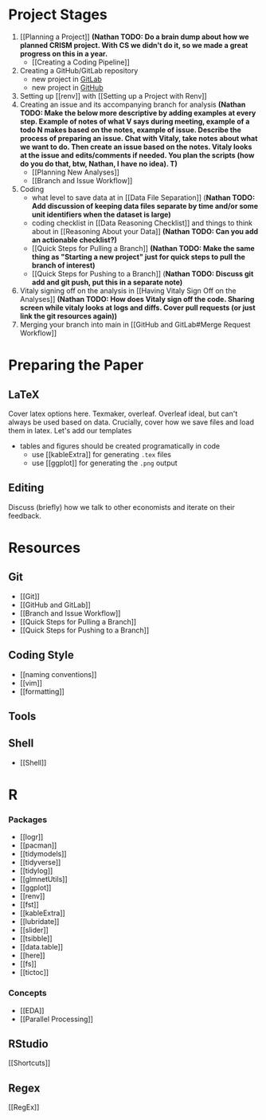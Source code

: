# Project Stages
1. [[Planning a Project]] **(Nathan TODO: Do a brain dump about how we planned CRISM project. With CS we didn't do it, so we made a great progress on this in a year.**
	- [[Creating a Coding Pipeline]]
2. Creating a GitHub/GitLab repository
	- new project in [GitLab](https://docs.gitlab.com/ee/user/project/)
	- new project in [GitHub](https://docs.github.com/en/issues/organizing-your-work-with-project-boards/managing-project-boards/creating-a-project-board)
3. Setting up [[renv]] with [[Setting up a Project with Renv]]
4. Creating an issue and its accompanying branch for analysis **(Nathan TODO: Make the below more descriptive by adding examples at every step. Example of notes of what V says during meeting, example of a todo N makes based on the notes, example of issue. Describe the process of preparing an issue. Chat with Vitaly, take notes about what we want to do. Then create an issue based on the notes. Vitaly looks at the issue and edits/comments if needed. You plan the scripts (how do you do that, btw, Nathan, I have no idea). T)**
	- [[Planning New Analyses]]
	- [[Branch and Issue Workflow]]
5. Coding
	- what level to save data at in [[Data File Separation]] (**Nathan TODO: Add discussion of keeping data files separate by time and/or some unit identifiers when the dataset is large)**
	- coding checklist in [[Data Reasoning Checklist]] and things to think about in [[Reasoning About your Data]] **(Nathan TODO: Can you add an actionable checklist?)**
	- [[Quick Steps for Pulling a Branch]] **(Nathan TODO: Make the same thing as "Starting a new project" just for quick steps to pull the branch of interest)**
	- [[Quick Steps for Pushing to a Branch]] (**Nathan TODO: Discuss git add and git push, put this in a separate note)**
6. Vitaly signing off on the analysis in [[Having Vitaly Sign Off on the Analyses]] **(Nathan TODO: How does Vitaly sign off the code. Sharing screen while vitaly looks at logs and diffs. Cover pull requests (or just link the git resources again))**
7. Merging your branch into main in [[GitHub and GitLab#Merge Request Workflow]]

# Preparing the Paper

## LaTeX 
Cover latex options here. Texmaker, overleaf. Overleaf ideal, but can't always be used based on data.  Crucially, cover how we save files and load them in latex. Let's add our templates

- tables and figures should be created programatically in code
	- use [[kableExtra]] for generating `.tex` files
	- use [[ggplot]] for generating the `.png` output

## Editing
Discuss (briefly) how we talk to other economists and iterate on their feedback.  

# Resources

## Git
- [[Git]]
- [[GitHub and GitLab]]
- [[Branch and Issue Workflow]]
- [[Quick Steps for Pulling a Branch]]
- [[Quick Steps for Pushing to a Branch]]

## Coding Style
- [[naming conventions]]
- [[vim]]
- [[formatting]]

## Tools 

## Shell 
- [[Shell]]

# R

### Packages
- [[logr]]
- [[pacman]]
- [[tidymodels]]
- [[tidyverse]]
- [[tidylog]]
- [[glmnetUtils]]
- [[ggplot]]
- [[renv]]
- [[fst]]
- [[kableExtra]]
- [[lubridate]]
- [[slider]]
- [[tsibble]]
- [[data.table]]
- [[here]]
- [[fs]]
- [[tictoc]]

### Concepts
- [[EDA]]
- [[Parallel Processing]]

## RStudio
[[Shortcuts]]

## Regex
[[RegEx]]



























